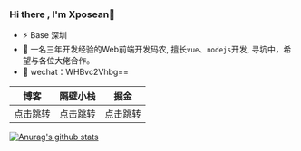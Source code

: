 ### Hi there , I'm Xposean👋

- ⚡ Base 深圳
- 🔭 一名三年开发经验的Web前端开发码农, 擅长`vue`、`nodejs`开发, 寻坑中，希望与各位大佬合作。
- 💬 wechat：WHBvc2Vhbg== 


|  博客   |  隔壁小栈  | 掘金 |
| :----:  | :----:    | :----:|
| [点击跳转](https://blog.xposean.top)  |  [点击跳转](https://www.xposean.top)    | [点击跳转](https://juejin.im/user/5991bdecf265da3e384eabc6) |



[![Anurag's github stats](https://github-readme-stats.vercel.app/api?username=Anonlyy&show_icons=true)](https://github.com/anuraghazra/github-readme-stats)

<!--
**Anonlyy/Anonlyy** is a ✨ _special_ ✨ repository because its `README.md` (this file) appears on your GitHub profile.

Here are some ideas to get you started:
- 🔭 I’m currently working on ...
- 🌱 I’m currently learning ...
- 👯 I’m looking to collaborate on ...
- 🤔 I’m looking for help with ...
- 💬 Ask me about ...
- 📫 How to reach me: ...
- 😄 Pronouns: ...
- ⚡ Fun fact: ...
-->
